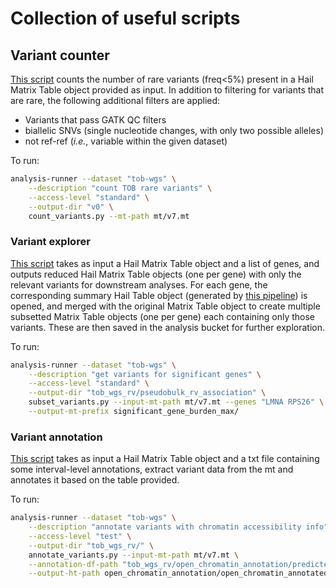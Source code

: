 # Collection of useful scripts

## Variant counter

[This script](count_variants.py) counts the number of rare variants (freq<5%) present in a Hail Matrix Table object provided as input.
In addition to filtering for variants that are rare, the following additional filters are applied:

* Variants that pass GATK QC filters
* biallelic SNVs (single nucleotide changes, with only two possible alleles)
* not ref-ref (_i.e._, variable within the given dataset)

To run:

```bash
analysis-runner --dataset "tob-wgs" \
    --description "count TOB rare variants" \
    --access-level "standard" \
    --output-dir "v0" \
    count_variants.py --mt-path mt/v7.mt
```

### Variant explorer

[This script](subset_variants.py) takes as input a Hail Matrix Table object and a list of genes, and outputs reduced Hail Matrix Table objects (one per gene) with only the relevant variants for downstream analyses.
For each gene, the corresponding summary Hail Table object (generated by [this pipeline](https://github.com/populationgenomics/cellregmap-pipeline/blob/main/batch.py)) is opened, and merged  with the original Matrix Table object to create multiple subsetted Matrix Table objects (one per gene) each containing only those variants.
These are then saved in the analysis bucket for further exploration.

To run:

```bash
analysis-runner --dataset "tob-wgs" \
    --description "get variants for significant genes" \
    --access-level "standard" \
    --output-dir "tob_wgs_rv/pseudobulk_rv_association" \
    subset_variants.py --input-mt-path mt/v7.mt --genes "LMNA RPS26" \
    --output-mt-prefix significant_gene_burden_max/
```

### Variant annotation

[This script](annotate_variants.py) takes as input a Hail Matrix Table object and a txt file containing some interval-level annotations, extract variant data from the mt and annotates it based on the table provided.

To run:

```bash
analysis-runner --dataset "tob-wgs" \
    --description "annotate variants with chromatin accessibility info" \
    --access-level "test" \
    --output-dir "tob_wgs_rv/" \
    annotate_variants.py --input-mt-path mt/v7.mt \
    --annotation-df-path "tob_wgs_rv/open_chromatin_annotation/predicted_l1_celltypes_avg_peaks_chr21.csv" \
    --output-ht-path open_chromatin_annotation/open_chromatin_annotated.ht
```
